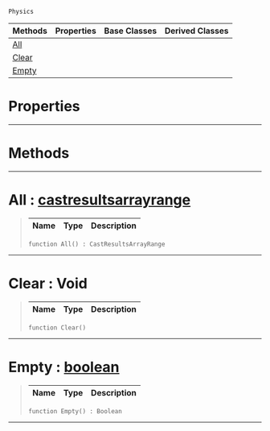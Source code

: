  `Physics`

|Methods|Properties|Base Classes|Derived Classes|
|---|---|---|---|
|[ All](https://github.com/ArendDanielek/ZeroDocsTest/blob/master/code_reference/class_reference/castresults.markdown#all-zero-engine-document)| | | |
|[ Clear](https://github.com/ArendDanielek/ZeroDocsTest/blob/master/code_reference/class_reference/castresults.markdown#clear-void)| | | |
|[ Empty](https://github.com/ArendDanielek/ZeroDocsTest/blob/master/code_reference/class_reference/castresults.markdown#empty-zero-engine-docume)| | | |


 #  Properties


---  
 #  Methods


---  
 #  All : [castresultsarrayrange](https://github.com/ArendDanielek/ZeroDocsTest/blob/master/code_reference/class_reference/castresultsarrayrange.markdown)

> 
> |Name|Type|Description|
> |---|---|---|
> ``` lang=cpp, name=Zilch
> function All() : CastResultsArrayRange
> ``` 


---  
 #  Clear : Void

> 
> |Name|Type|Description|
> |---|---|---|
> ``` lang=cpp, name=Zilch
> function Clear()
> ``` 


---  
 #  Empty : [boolean](https://github.com/ArendDanielek/ZeroDocsTest/blob/master/code_reference/zilch_base_types/boolean.markdown)

> 
> |Name|Type|Description|
> |---|---|---|
> ``` lang=cpp, name=Zilch
> function Empty() : Boolean
> ``` 


---  
 
  
  
  
  
  
  
  

 